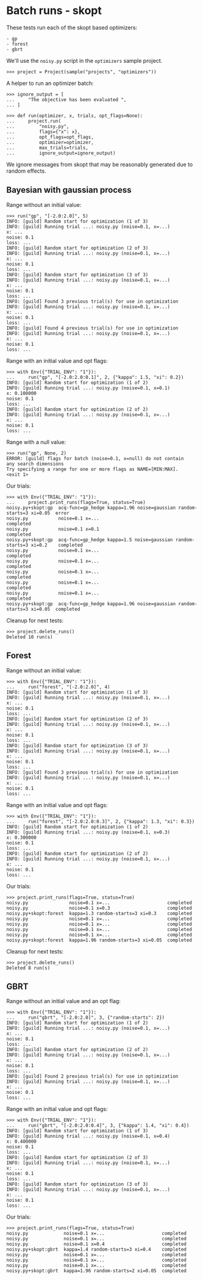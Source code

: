 # Batch runs - skopt

These tests run each of the skopt based optimizers:

    - gp
    - forest
    - gbrt

We'll use the `noisy.py` script in the `optimizers` sample project.

    >>> project = Project(sample("projects", "optimizers"))

A helper to run an optimizer batch:

    >>> ignore_output = [
    ...     "The objective has been evaluated ",
    ... ]

    >>> def run(optimizer, x, trials, opt_flags=None):
    ...     project.run(
    ...         "noisy.py",
    ...         flags={"x": x},
    ...         opt_flags=opt_flags,
    ...         optimizer=optimizer,
    ...         max_trials=trials,
    ...         ignore_output=ignore_output)

We ignore messages from skopt that may be reasonably generated due to
random effects.

## Bayesian with gaussian process

Range without an initial value:

    >>> run("gp", "[-2.0:2.0]", 5)
    INFO: [guild] Random start for optimization (1 of 3)
    INFO: [guild] Running trial ...: noisy.py (noise=0.1, x=...)
    x: ...
    noise: 0.1
    loss: ...
    INFO: [guild] Random start for optimization (2 of 3)
    INFO: [guild] Running trial ...: noisy.py (noise=0.1, x=...)
    x: ...
    noise: 0.1
    loss: ...
    INFO: [guild] Random start for optimization (3 of 3)
    INFO: [guild] Running trial ...: noisy.py (noise=0.1, x=...)
    x: ...
    noise: 0.1
    loss: ...
    INFO: [guild] Found 3 previous trial(s) for use in optimization
    INFO: [guild] Running trial ...: noisy.py (noise=0.1, x=...)
    x: ...
    noise: 0.1
    loss: ...
    INFO: [guild] Found 4 previous trial(s) for use in optimization
    INFO: [guild] Running trial ...: noisy.py (noise=0.1, x=...)
    x: ...
    noise: 0.1
    loss: ...

Range with an initial value and opt flags:

    >>> with Env({"TRIAL_ENV": "1"}):
    ...     run("gp", "[-2.0:2.0:0.1]", 2, {"kappa": 1.5, "xi": 0.2})
    INFO: [guild] Random start for optimization (1 of 2)
    INFO: [guild] Running trial ...: noisy.py (noise=0.1, x=0.1)
    x: 0.100000
    noise: 0.1
    loss: ...
    INFO: [guild] Random start for optimization (2 of 2)
    INFO: [guild] Running trial ...: noisy.py (noise=0.1, x=...)
    x: ...
    noise: 0.1
    loss: ...

Range with a null value:

    >>> run("gp", None, 2)
    ERROR: [guild] flags for batch (noise=0.1, x=null) do not contain
    any search dimensions
    Try specifying a range for one or more flags as NAME=[MIN:MAX].
    <exit 1>

Our trials:

    >>> with Env({"TRIAL_ENV": "1"}):
    ...     project.print_runs(flags=True, status=True)
    noisy.py+skopt:gp  acq-func=gp_hedge kappa=1.96 noise=gaussian random-starts=3 xi=0.05  error
    noisy.py           noise=0.1 x=...                                                      completed
    noisy.py           noise=0.1 x=0.1                                                      completed
    noisy.py+skopt:gp  acq-func=gp_hedge kappa=1.5 noise=gaussian random-starts=3 xi=0.2    completed
    noisy.py           noise=0.1 x=...                                                      completed
    noisy.py           noise=0.1 x=...                                                      completed
    noisy.py           noise=0.1 x=...                                                      completed
    noisy.py           noise=0.1 x=...                                                      completed
    noisy.py           noise=0.1 x=...                                                      completed
    noisy.py+skopt:gp  acq-func=gp_hedge kappa=1.96 noise=gaussian random-starts=3 xi=0.05  completed

Cleanup for next tests:

    >>> project.delete_runs()
    Deleted 10 run(s)

## Forest

Range without an initial value:

    >>> with Env({"TRIAL_ENV": "1"}):
    ...     run("forest", "[-2.0:2.0]", 4)
    INFO: [guild] Random start for optimization (1 of 3)
    INFO: [guild] Running trial ...: noisy.py (noise=0.1, x=...)
    x: ...
    noise: 0.1
    loss: ...
    INFO: [guild] Random start for optimization (2 of 3)
    INFO: [guild] Running trial ...: noisy.py (noise=0.1, x=...)
    x: ...
    noise: 0.1
    loss: ...
    INFO: [guild] Random start for optimization (3 of 3)
    INFO: [guild] Running trial ...: noisy.py (noise=0.1, x=...)
    x: ...
    noise: 0.1
    loss: ...
    INFO: [guild] Found 3 previous trial(s) for use in optimization
    INFO: [guild] Running trial ...: noisy.py (noise=0.1, x=...)
    x: ...
    noise: 0.1
    loss: ...

Range with an initial value and opt flags:

    >>> with Env({"TRIAL_ENV": "1"}):
    ...     run("forest", "[-2.0:2.0:0.3]", 2, {"kappa": 1.3, "xi": 0.3})
    INFO: [guild] Random start for optimization (1 of 2)
    INFO: [guild] Running trial ...: noisy.py (noise=0.1, x=0.3)
    x: 0.300000
    noise: 0.1
    loss: ...
    INFO: [guild] Random start for optimization (2 of 2)
    INFO: [guild] Running trial ...: noisy.py (noise=0.1, x=...)
    x: ...
    noise: 0.1
    loss: ...

Our trials:

    >>> project.print_runs(flags=True, status=True)
    noisy.py               noise=0.1 x=...                     completed
    noisy.py               noise=0.1 x=0.3                     completed
    noisy.py+skopt:forest  kappa=1.3 random-starts=3 xi=0.3    completed
    noisy.py               noise=0.1 x=...                     completed
    noisy.py               noise=0.1 x=...                     completed
    noisy.py               noise=0.1 x=...                     completed
    noisy.py               noise=0.1 x=...                     completed
    noisy.py+skopt:forest  kappa=1.96 random-starts=3 xi=0.05  completed

Cleanup for next tests:

    >>> project.delete_runs()
    Deleted 8 run(s)

## GBRT

Range without an initial value and an opt flag:

    >>> with Env({"TRIAL_ENV": "1"}):
    ...     run("gbrt", "[-2.0:2.0]", 3, {"random-starts": 2})
    INFO: [guild] Random start for optimization (1 of 2)
    INFO: [guild] Running trial ...: noisy.py (noise=0.1, x=...)
    x: ...
    noise: 0.1
    loss: ...
    INFO: [guild] Random start for optimization (2 of 2)
    INFO: [guild] Running trial ...: noisy.py (noise=0.1, x=...)
    x: ...
    noise: 0.1
    loss: ...
    INFO: [guild] Found 2 previous trial(s) for use in optimization
    INFO: [guild] Running trial ...: noisy.py (noise=0.1, x=...)
    x: ...
    noise: 0.1
    loss: ...

Range with an initial value and opt flags:

    >>> with Env({"TRIAL_ENV": "1"}):
    ...     run("gbrt", "[-2.0:2.0:0.4]", 3, {"kappa": 1.4, "xi": 0.4})
    INFO: [guild] Random start for optimization (1 of 3)
    INFO: [guild] Running trial ...: noisy.py (noise=0.1, x=0.4)
    x: 0.400000
    noise: 0.1
    loss: ...
    INFO: [guild] Random start for optimization (2 of 3)
    INFO: [guild] Running trial ...: noisy.py (noise=0.1, x=...)
    x: ...
    noise: 0.1
    loss: ...
    INFO: [guild] Random start for optimization (3 of 3)
    INFO: [guild] Running trial ...: noisy.py (noise=0.1, x=...)
    x: ...
    noise: 0.1
    loss: ...

Our trials:

    >>> project.print_runs(flags=True, status=True)
    noisy.py             noise=0.1 x=...                     completed
    noisy.py             noise=0.1 x=...                     completed
    noisy.py             noise=0.1 x=0.4                     completed
    noisy.py+skopt:gbrt  kappa=1.4 random-starts=3 xi=0.4    completed
    noisy.py             noise=0.1 x=...                     completed
    noisy.py             noise=0.1 x=...                     completed
    noisy.py             noise=0.1 x=...                     completed
    noisy.py+skopt:gbrt  kappa=1.96 random-starts=2 xi=0.05  completed
